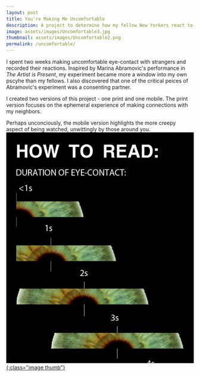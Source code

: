 ```yaml
---
layout: post
title: You're Making Me Uncomfortable
description: A project to determine how my fellow New Yorkers react to prlonged, unasked for, eye-contact.
image: assets/images/Uncomfortable3.jpg
thumbnail: assets/images/Uncomfortable2.png
permalink: /uncomfortable/
---
```


I spent two weeks making uncomfortable eye-contact with strangers and recorded their reactions. 
Inspired by Marina Abramovic's performance in *The Artist is Present*, my experiment became more a window into my own pscyhe than my fellows.
I also discovered that one of the critical peices of Abramovic's experiment was a consenting partner. 

I created two versions of this project - one print and one mobile.
The print version focuses on the ephemeral experience of making connections with my neighbors.

Perhaps unconciously, the mobile version highlights the more creepy aspect of being watched, unwittingly by those around you.
[![Mobile Version](/assets/images/Uncomfortable2.jpg){:class="image thumb"}](/assets/images/Uncomfortable.png)


